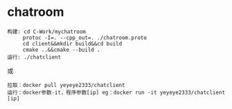 # chatroom
    构建: cd C-Work/mychatroom  
         protoc -I=. --cpp_out=. ./chatroom.proto  
         cd client&&mkdir build&&cd build  
         cmake ..&&cmake --build .  
    运行: ./chatclient  

或

    拉取：docker pull yeyeye2333/chatclient  
    运行：docker参数-it，程序参数[ip] eg：docker run -it yeyeye2333/chatclient [ip]
